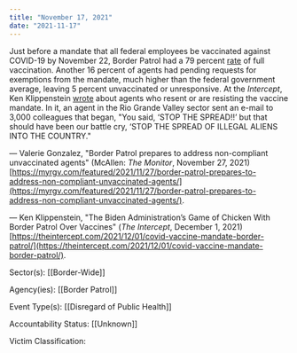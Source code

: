 ```yaml
---
title: "November 17, 2021"
date: "2021-11-17"
---
```


Just before a mandate that all federal employees be vaccinated against COVID-19 by November 22, Border Patrol had a 79 percent [rate](https://myrgv.com/featured/2021/11/27/border-patrol-prepares-to-address-non-compliant-unvaccinated-agents/) of full vaccination. Another 16 percent of agents had pending requests for exemptions from the mandate, much higher than the federal government average, leaving 5 percent unvaccinated or unresponsive. At the _Intercept_, Ken Klippenstein [wrote](https://theintercept.com/2021/12/01/covid-vaccine-mandate-border-patrol/) about agents who resent or are resisting the vaccine mandate. In it, an agent in the Rio Grande Valley sector sent an e-mail to 3,000 colleagues that began, "You said, ‘STOP THE SPREAD!!’ but that should have been our battle cry, ‘STOP THE SPREAD OF ILLEGAL ALIENS INTO THE COUNTRY."

— Valerie Gonzalez, "Border Patrol prepares to address non-compliant unvaccinated agents" (McAllen: _The Monitor_, November 27, 2021) [https://myrgv.com/featured/2021/11/27/border-patrol-prepares-to-address-non-compliant-unvaccinated-agents/](https://myrgv.com/featured/2021/11/27/border-patrol-prepares-to-address-non-compliant-unvaccinated-agents/).

— Ken Klippenstein, "The Biden Administration’s Game of Chicken With Border Patrol Over Vaccines" (_The Intercept_, December 1, 2021) [https://theintercept.com/2021/12/01/covid-vaccine-mandate-border-patrol/](https://theintercept.com/2021/12/01/covid-vaccine-mandate-border-patrol/).

Sector(s): [[Border-Wide]]

Agency(ies): [[Border Patrol]]

Event Type(s): [[Disregard of Public Health]]

Accountability Status: [[Unknown]]

Victim Classification: 